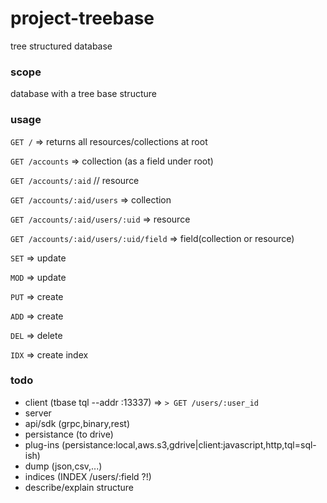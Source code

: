 # project-treebase
tree structured database

### scope

database with a tree base structure

### usage

`GET /` => returns all resources/collections at root

`GET /accounts` => collection (as a field under root)

`GET /accounts/:aid` // resource

`GET /accounts/:aid/users` => collection

`GET /accounts/:aid/users/:uid` => resource

`GET /accounts/:aid/users/:uid/field` => field(collection or resource)

`SET` => update

`MOD` => update

`PUT` => create

`ADD` => create

`DEL` => delete

`IDX` => create index


### todo

- client (tbase tql --addr :13337) => `> GET /users/:user_id`
- server
- api/sdk (grpc,binary,rest)
- persistance (to drive)
- plug-ins (persistance:local,aws.s3,gdrive|client:javascript,http,tql=sql-ish)
- dump (json,csv,...)
- indices (INDEX /users/:field ?!)
- describe/explain structure
